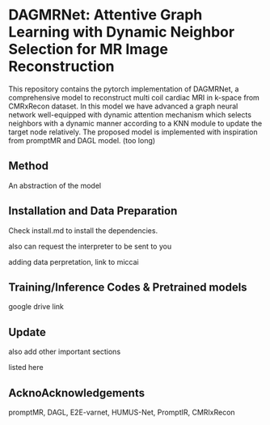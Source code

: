 # DAGMRNet: Attentive Graph Learning with Dynamic Neighbor Selection for MR Image Reconstruction 

This repository contains the pytorch implementation of DAGMRNet, a comprehensive model to reconstruct multi coil cardiac MRI in k-space from CMRxRecon dataset. In this model we have advanced a graph neural network well-equipped with dynamic attention mechanism which selects neighbors with a dynamic manner according to a KNN module to update the target node relatively. The proposed model is implemented with inspiration from promptMR and DAGL model. (too long)

## Method

An abstraction of the model

## Installation and Data Preparation

Check install.md to install the dependencies.

also can request the interpreter to be sent to you

adding data perpretation, link to miccai

## Training/Inference Codes & Pretrained models

google drive link

## Update

also add other important sections

 listed here

## AcknoAcknowledgements

promptMR, DAGL, E2E-varnet, HUMUS-Net, PromptIR, CMRIxRecon
